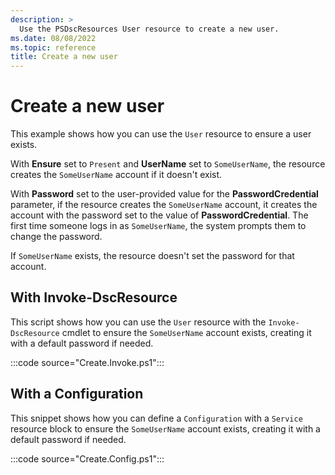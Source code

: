 ```yaml
---
description: >
  Use the PSDscResources User resource to create a new user.
ms.date: 08/08/2022
ms.topic: reference
title: Create a new user
---
```


# Create a new user

This example shows how you can use the `User` resource to ensure a user exists.

With **Ensure** set to `Present` and **UserName** set to `SomeUserName`, the resource creates the
`SomeUserName` account if it doesn't exist.

With **Password** set to the user-provided value for the **PasswordCredential** parameter, if the
resource creates the `SomeUserName` account, it creates the account with the password set to the
value of **PasswordCredential**. The first time someone logs in as `SomeUserName`, the system
prompts them to change the password.

If `SomeUserName` exists, the resource doesn't set the password for that account.

## With Invoke-DscResource

This script shows how you can use the `User` resource with the `Invoke-DscResource` cmdlet to
ensure the `SomeUserName` account exists, creating it with a default password if needed.

:::code source="Create.Invoke.ps1":::

## With a Configuration

This snippet shows how you can define a `Configuration` with a `Service` resource block to ensure
the `SomeUserName` account exists, creating it with a default password if needed.

:::code source="Create.Config.ps1":::
